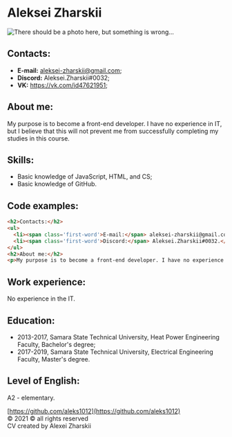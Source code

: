 # Aleksei Zharskii   
![There should be a photo here, but something is wrong...](photo.jpg)  
## Contacts: 
* **E-mail:** aleksei-zharskii@gmail.com;
* **Discord:** Aleksei.Zharskii#0032;
* **VK:** https://vk.com/id47621951;
## About me:   
My purpose is to become a front-end developer. I have no experience in IT, but I believe that this will not prevent me from successfully completing my studies in this course.  
## Skills:  
* Basic knowledge of JavaScript, HTML, and CS;
* Basic knowledge of GitHub.  
## Code examples:   
```html
<h2>Contacts:</h2>
<ul>
  <li><span class='first-word'>E-mail:</span> aleksei-zharskii@gmail.com;</li>
  <li><span class='first-word'>Discord:</span> Aleksei.Zharskii#0032.</li>
</ul>
<h2>About me:</h2>
<p>My purpose is to become a front-end developer. I have no experience in IT, but I believe that this will not prevent me from successfully completing my studies in this course. </p>
```
## Work experience:   
 No experience in the IT.  
## Education: 
* 2013-2017, Samara State Technical University, Heat Power Engineering Faculty, Bachelor's degree;
* 2017-2019, Samara State Technical University, Electrical Engineering Faculty, Master's degree.
## Level of English:  
А2 - elementary.  
  
[https://github.com/aleks1012](https://github.com/aleks1012)  
©  2021 ©  all rights reserved  
CV created by Alexei Zharskii
